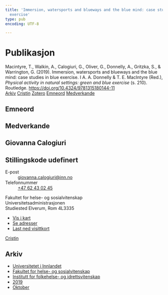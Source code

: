 ```yaml
---
title: 'Immersion, watersports and blueways and the blue mind: case studies in blue
  exercise'
type: pub
encoding: UTF-8

---
```

<h1>Publikasjon</h1>
<article id="csl-bib-container-IL6YSX9J" class="csl-bib-container">
  <div class="csl-bib-body"> <div class="csl-entry">Macintyre, T., Walkin, A., Calogiuri, G., Oliver, G., Donnelly, A., Gritzka, S., &#38; Warrington, G. (2019). Immersion, watersports and blueways and the blue mind: case studies in blue exercise. I A. A. Donnelly &#38; T. E. MacIntyre (Red.), <i>Physical activity in natural settings: green and blue exercise</i> (s. 210). Routledge. <a href="https://doi.org/10.4324/9781315180144-11">https://doi.org/10.4324/9781315180144-11</a></div> </div>
  <div class="csl-bib-buttons">
    <a href="#taxonomy-article-IL6YSX9J" alt="archive" class="csl-bib-button">Arkiv</a>
    <a href="https://app.cristin.no/results/show.jsf?id=1740994" alt="Cristin" class="csl-bib-button">Cristin</a>
    <a href="http://zotero.org/groups/5881554/items/IL6YSX9J" alt="Zotero" class="csl-bib-button">Zotero</a>
    <a href="#keywords-article-IL6YSX9J" alt="keywords" class="csl-bib-button">Emneord</a>
    <a href="#contributors-article-IL6YSX9J" alt="contributors" class="csl-bib-button">Medverkande</a>
  </div>
  <div id="csl-bib-meta-container-IL6YSX9J"></div>
</article>
<div id="csl-bib-meta-IL6YSX9J" class="csl-bib-meta">
  <article id="keywords-article-IL6YSX9J" class="keywords-article">
    <h1>Emneord</h1>
    
  </article>
  <article id="contributors-article-IL6YSX9J" class="contributors-article">
    <h1>Medverkande</h1>
    <div class="personas"> <div class="vrtx-hinn-person-card"> <div class="photo"> <i class="lar la-user-circle missing-person"></i> </div> <div class="info"> <hgroup><h1>Giovanna Calogiuri</h1> <h2>Stillingskode udefinert</h2> </hgroup><dl> <dt>E-post</dt> <dd> <a href="mailto:giovanna.calogiuri@inn.no">giovanna.calogiuri@inn.no</a> </dd> <dt>Telefonnummer</dt> <dd><a href="tel:+4762430245"> +47 62 43 02 45 </a></dd> </dl> <p> Fakultet for helse- og sosialvitenskap<br> Universitetsadministrasjonen<br> Studiested Elverum, Rom 4L3335 </p> <ul class="vrtx-hinn-links"> <li><a href="https://www.google.com/maps?q=60.88177,11.53669">Vis i kart</a></li> <li><a href="https://www.inn.no/finn-en-ansatt/giovanna-calogiuri.html#vrtx-hinn-addresses">Se adresser</a></li> <li><a href="https://www.inn.no/finn-en-ansatt/giovanna-calogiuri.html?vrtx=vcf">Last ned visittkort</a></li> </ul> </div> </div> <a href="https://app.cristin.no/persons/show.jsf?id=358086" alt="Cristin URL" class="personas-cristin">Cristin</a> </div>
  </article>
  <article id="taxonomy-article-IL6YSX9J" class="taxonomy-article">
    <h1>Arkiv</h1>
    <ul>
      <li><a href="{{< params subfolder >}}nn/archive/?key=3DCRN523">Universitetet i Innlandet</a></li>
      <li><a href="{{< params subfolder >}}nn/archive/?key=IDKFS3MX">Fakultet for helse- og sosialvitenskap</a></li>
      <li><a href="{{< params subfolder >}}nn/archive/?key=FJXE3Z8X">Institutt for folkehelse- og idrettsvitenskap</a></li>
      <li><a href="{{< params subfolder >}}nn/archive/?key=MXF6ZEHK">2019</a></li>
      <li><a href="{{< params subfolder >}}nn/archive/?key=9FZBZQHK">Oktober</a></li>
    </ul>
  </article>
</div>
